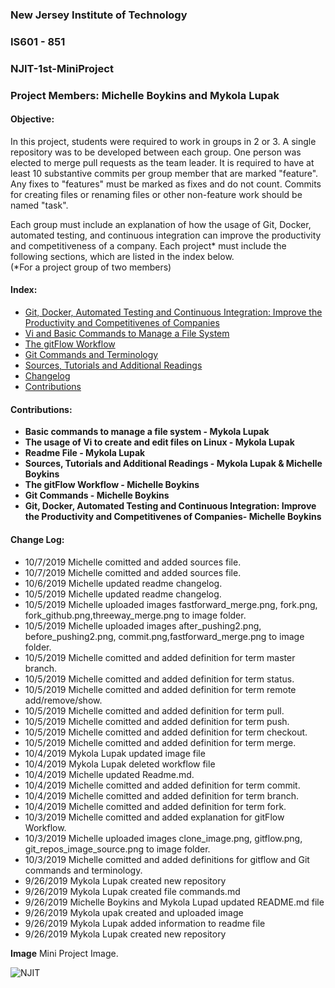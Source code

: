 

### New Jersey Institute of Technology
### IS601 - 851
### NJIT-1st-MiniProject
### Project Members: Michelle Boykins and Mykola Lupak
#### Objective:
In this project, students were required to work in groups in 2 or 3. A single repository was to be developed between each group. One person was elected to merge  pull requests as the team leader. It is required to have at least 10 substantive commits per group member that are marked "feature". Any fixes to "features" must be marked as fixes and do not count.  Commits for creating files or renaming files or other non-feature work should be named "task".  

Each group must include an explanation of how the usage of Git, Docker, automated testing, and continuous integration can improve the productivity and competitiveness of a company.  Each project* must include the following sections, which are listed in the index below.</br> (*For a project group of two members)


#### Index:
* [Git, Docker, Automated Testing and Continuous Integration: Improve the Productivity and Competitivenes of Companies](/automated.md)
* [Vi and Basic Commands to Manage a File System](/commands.md)
* [The gitFlow Workflow](/gitflow_1.md)
* [Git Commands and Terminology](/repository.md)
* [Sources, Tutorials and Additional Readings](/sources.md)
* <a href="#changelog">Changelog</a> 
* <a href="#contributions">Contributions</a> 
 
 
 
 
 
 <a name="contributions">
 
#### Contributions:
- **Basic commands to manage a file system - Mykola Lupak**
- **The usage of Vi to create and edit files on Linux  - Mykola Lupak**
- **Readme File - Mykola Lupak**
- **Sources, Tutorials and Additional Readings - Mykola Lupak & Michelle Boykins**
- **The gitFlow Workflow  - Michelle Boykins**
- **Git Commands - Michelle Boykins**
- **Git, Docker, Automated Testing and Continuous Integration: Improve the Productivity and Competitivenes of Companies- Michelle Boykins**




<a name="changelog">
 
#### Change Log:
- 10/7/2019 Michelle comitted and added sources file. 
- 10/7/2019 Michelle comitted and added sources file. 
- 10/6/2019 Michelle updated readme changelog.
- 10/5/2019 Michelle updated readme changelog.
- 10/5/2019 Michelle uploaded images fastforward_merge.png, fork.png, fork_github.png,threeway_merge.png to image folder.
- 10/5/2019 Michelle uploaded images after_pushing2.png, before_pushing2.png, commit.png,fastforward_merge.png to image folder.
- 10/5/2019 Michelle comitted and added definition for term master branch.
- 10/5/2019 Michelle comitted and added definition for term status.
- 10/5/2019 Michelle comitted and added definition for term remote add/remove/show.
- 10/5/2019 Michelle comitted and added definition for term pull.
- 10/5/2019 Michelle comitted and added definition for term push.
- 10/5/2019 Michelle comitted and added definition for term checkout.
- 10/5/2019 Michelle comitted and added definition for term merge.
- 10/4/2019 Mykola Lupak updated image file
- 10/4/2019 Mykola Lupak deleted workflow file
- 10/4/2019 Michelle updated Readme.md.
- 10/4/2019 Michelle comitted and added definition for term commit.
- 10/4/2019 Michelle comitted and added definition for term branch.
- 10/4/2019 Michelle comitted and added definition for term fork.
- 10/3/2019 Michelle comitted and added explanation for gitFlow Workflow.
- 10/3/2019 Michelle uploaded images clone_image.png, gitflow.png, git_repos_image_source.png to image folder.
- 10/3/2019 Michelle comitted and added definitions for gitflow and Git commands and terminology.
- 9/26/2019 Mykola Lupak created new repository
- 9/26/2019 Mykola Lupak created file commands.md
- 9/26/2019 Michelle Boykins and Mykola Lupad updated README.md file
- 9/26/2019 Mykola upak created and uploaded image 
- 9/26/2019 Mykola Lupak added information to readme file
- 9/26/2019 Mykola Lupak created new repository



**Image**
Mini Project Image.

![NJIT](image/1.PNG)
